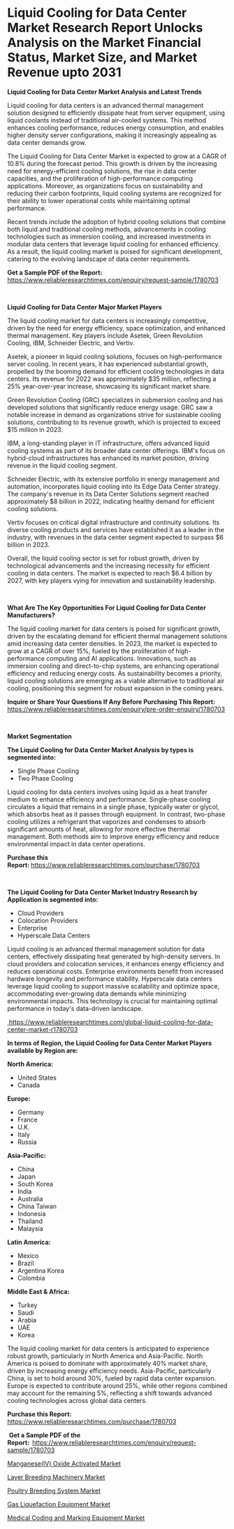 <p><h1>Liquid Cooling for Data Center Market Research Report Unlocks Analysis on the Market Financial Status, Market Size, and Market Revenue upto 2031</h1></p><p><strong>Liquid Cooling for Data Center Market Analysis and Latest Trends</strong></p>
<p><p>Liquid cooling for data centers is an advanced thermal management solution designed to efficiently dissipate heat from server equipment, using liquid coolants instead of traditional air-cooled systems. This method enhances cooling performance, reduces energy consumption, and enables higher density server configurations, making it increasingly appealing as data center demands grow.</p><p>The Liquid Cooling for Data Center Market is expected to grow at a CAGR of 10.8% during the forecast period. This growth is driven by the increasing need for energy-efficient cooling solutions, the rise in data center capacities, and the proliferation of high-performance computing applications. Moreover, as organizations focus on sustainability and reducing their carbon footprints, liquid cooling systems are recognized for their ability to lower operational costs while maintaining optimal performance.</p><p>Recent trends include the adoption of hybrid cooling solutions that combine both liquid and traditional cooling methods, advancements in cooling technologies such as immersion cooling, and increased investments in modular data centers that leverage liquid cooling for enhanced efficiency. As a result, the liquid cooling market is poised for significant development, catering to the evolving landscape of data center requirements.</p></p>
<p><strong>Get a Sample PDF of the Report:&nbsp;</strong> <a href="https://www.reliableresearchtimes.com/enquiry/request-sample/1780703?utm_campaign=1593&utm_medium=2&utm_source=Github&utm_content=ia&utm_term=13102024&utm_id=liquid-cooling-for-data-center">https://www.reliableresearchtimes.com/enquiry/request-sample/1780703</a></p>
<p>&nbsp;</p>
<p><strong>Liquid Cooling for Data Center Major Market Players</strong></p>
<p><p>The liquid cooling market for data centers is increasingly competitive, driven by the need for energy efficiency, space optimization, and enhanced thermal management. Key players include Asetek, Green Revolution Cooling, IBM, Schneider Electric, and Vertiv.</p><p>Asetek, a pioneer in liquid cooling solutions, focuses on high-performance server cooling. In recent years, it has experienced substantial growth, propelled by the booming demand for efficient cooling technologies in data centers. Its revenue for 2022 was approximately $35 million, reflecting a 25% year-over-year increase, showcasing its significant market share.</p><p>Green Revolution Cooling (GRC) specializes in submersion cooling and has developed solutions that significantly reduce energy usage. GRC saw a notable increase in demand as organizations strive for sustainable cooling solutions, contributing to its revenue growth, which is projected to exceed $15 million in 2023.</p><p>IBM, a long-standing player in IT infrastructure, offers advanced liquid cooling systems as part of its broader data center offerings. IBM's focus on hybrid-cloud infrastructures has enhanced its market position, driving revenue in the liquid cooling segment.</p><p>Schneider Electric, with its extensive portfolio in energy management and automation, incorporates liquid cooling into its Edge Data Center strategy. The company's revenue in its Data Center Solutions segment reached approximately $8 billion in 2022, indicating healthy demand for efficient cooling solutions.</p><p>Vertiv focuses on critical digital infrastructure and continuity solutions. Its diverse cooling products and services have established it as a leader in the industry, with revenues in the data center segment expected to surpass $6 billion in 2023.</p><p>Overall, the liquid cooling sector is set for robust growth, driven by technological advancements and the increasing necessity for efficient cooling in data centers. The market is expected to reach $6.4 billion by 2027, with key players vying for innovation and sustainability leadership.</p></p>
<p>&nbsp;</p>
<p><strong>What Are The Key Opportunities For Liquid Cooling for Data Center Manufacturers?</strong></p>
<p><p>The liquid cooling market for data centers is poised for significant growth, driven by the escalating demand for efficient thermal management solutions amid increasing data center densities. In 2023, the market is expected to grow at a CAGR of over 15%, fueled by the proliferation of high-performance computing and AI applications. Innovations, such as immersion cooling and direct-to-chip systems, are enhancing operational efficiency and reducing energy costs. As sustainability becomes a priority, liquid cooling solutions are emerging as a viable alternative to traditional air cooling, positioning this segment for robust expansion in the coming years.</p></p>
<p><strong>Inquire or Share Your Questions If Any Before Purchasing This Report:</strong> <a href="https://www.reliableresearchtimes.com/enquiry/pre-order-enquiry/1780703?utm_campaign=1593&utm_medium=2&utm_source=Github&utm_content=ia&utm_term=13102024&utm_id=liquid-cooling-for-data-center">https://www.reliableresearchtimes.com/enquiry/pre-order-enquiry/1780703</a></p>
<p>&nbsp;</p>
<p><strong>Market Segmentation</strong></p>
<p><strong>The Liquid Cooling for Data Center Market Analysis by types is segmented into:</strong></p>
<p><ul><li>Single Phase Cooling</li><li>Two Phase Cooling</li></ul></p>
<p><p>Liquid cooling for data centers involves using liquid as a heat transfer medium to enhance efficiency and performance. Single-phase cooling circulates a liquid that remains in a single phase, typically water or glycol, which absorbs heat as it passes through equipment. In contrast, two-phase cooling utilizes a refrigerant that vaporizes and condenses to absorb significant amounts of heat, allowing for more effective thermal management. Both methods aim to improve energy efficiency and reduce environmental impact in data center operations.</p></p>
<p><strong>Purchase this Report:&nbsp;</strong><a href="https://www.reliableresearchtimes.com/purchase/1780703?utm_campaign=1593&utm_medium=2&utm_source=Github&utm_content=ia&utm_term=13102024&utm_id=liquid-cooling-for-data-center">https://www.reliableresearchtimes.com/purchase/1780703</a></p>
<p>&nbsp;</p>
<p><strong>The Liquid Cooling for Data Center Market Industry Research by Application is segmented into:</strong></p>
<p><ul><li>Cloud Providers</li><li>Colocation Providers</li><li>Enterprise</li><li>Hyperscale Data Centers</li></ul></p>
<p><p>Liquid cooling is an advanced thermal management solution for data centers, effectively dissipating heat generated by high-density servers. In cloud providers and colocation services, it enhances energy efficiency and reduces operational costs. Enterprise environments benefit from increased hardware longevity and performance stability. Hyperscale data centers leverage liquid cooling to support massive scalability and optimize space, accommodating ever-growing data demands while minimizing environmental impacts. This technology is crucial for maintaining optimal performance in today's data-driven landscape.</p></p>
<p><a href="https://www.reliableresearchtimes.com/global-liquid-cooling-for-data-center-market-r1780703?utm_campaign=1593&utm_medium=2&utm_source=Github&utm_content=ia&utm_term=13102024&utm_id=liquid-cooling-for-data-center">&nbsp;https://www.reliableresearchtimes.com/global-liquid-cooling-for-data-center-market-r1780703</a></p>
<p><strong>In terms of Region, the Liquid Cooling for Data Center Market Players available by Region are:</strong></p>
<p>
    <p> <strong> North America: </strong>
        <ul>
            <li>United States</li>
            <li>Canada</li>
        </ul>
        </p> 
    <p> <strong> Europe: </strong>
        <ul>
            <li>Germany</li>
            <li>France</li>
            <li>U.K.</li>
            <li>Italy</li>
            <li>Russia</li>
        </ul>
        </p> 
    <p> <strong> Asia-Pacific: </strong>
        <ul>
            <li>China</li>
            <li>Japan</li>
            <li>South Korea</li>
            <li>India</li>
            <li>Australia</li>
            <li>China Taiwan</li>
            <li>Indonesia</li>
            <li>Thailand</li>
            <li>Malaysia</li>
        </ul>
        </p> 
    <p> <strong> Latin America: </strong>
        <ul>
            <li>Mexico</li>
            <li>Brazil</li>
            <li>Argentina Korea</li>
            <li>Colombia</li>
        </ul>
        </p> 
    <p> <strong> Middle East & Africa: </strong>
        <ul>
            <li>Turkey</li>
            <li>Saudi</li>
            <li>Arabia</li>
            <li>UAE</li>
            <li>Korea</li>
        </ul>
    </p>
    </p>
<p><p>The liquid cooling market for data centers is anticipated to experience robust growth, particularly in North America and Asia-Pacific. North America is poised to dominate with approximately 40% market share, driven by increasing energy efficiency needs. Asia-Pacific, particularly China, is set to hold around 30%, fueled by rapid data center expansion. Europe is expected to contribute around 25%, while other regions combined may account for the remaining 5%, reflecting a shift towards advanced cooling technologies across global data centers.</p></p>
<p><strong>Purchase this Report: </strong><a href="https://www.reliableresearchtimes.com/purchase/1780703?utm_campaign=1593&utm_medium=2&utm_source=Github&utm_content=ia&utm_term=13102024&utm_id=liquid-cooling-for-data-center">https://www.reliableresearchtimes.com/purchase/1780703</a></p>
<p>&nbsp;<strong>Get a Sample PDF of the Report:&nbsp;&nbsp;</strong><a href="https://www.reliableresearchtimes.com/enquiry/request-sample/1780703?utm_campaign=1593&utm_medium=2&utm_source=Github&utm_content=ia&utm_term=13102024&utm_id=liquid-cooling-for-data-center">https://www.reliableresearchtimes.com/enquiry/request-sample/1780703</a></p>
<p><strong></strong></p>
<p><p><a href="https://www.linkedin.com/pulse/manganeseiv-oxide-activated-market-transformation-comparative-cdjve?utm_campaign=1593&utm_medium=2&utm_source=Github&utm_content=ia&utm_term=13102024&utm_id=liquid-cooling-for-data-center">Manganese(IV) Oxide Activated Market</a></p><p><a href="https://www.linkedin.com/pulse/market-dynamics-future-trends-global-layer-breeding-machinery-krluf?utm_campaign=1593&utm_medium=2&utm_source=Github&utm_content=ia&utm_term=13102024&utm_id=liquid-cooling-for-data-center">Layer Breeding Machinery Market</a></p><p><a href="https://www.linkedin.com/pulse/why-should-you-invest-poultry-breeding-system-market-trends-leading-zw9yf?utm_campaign=1593&utm_medium=2&utm_source=Github&utm_content=ia&utm_term=13102024&utm_id=liquid-cooling-for-data-center">Poultry Breeding System Market</a></p><p><a href="https://www.linkedin.com/pulse/gas-liquefaction-equipment-market-global-regional-analysis-focus-r9aef?utm_campaign=1593&utm_medium=2&utm_source=Github&utm_content=ia&utm_term=13102024&utm_id=liquid-cooling-for-data-center">Gas Liquefaction Equipment Market</a></p><p><a href="https://www.linkedin.com/pulse/strategic-roadmap-global-medical-coding-marking-equipment-market-drw1f?utm_campaign=1593&utm_medium=2&utm_source=Github&utm_content=ia&utm_term=13102024&utm_id=liquid-cooling-for-data-center">Medical Coding and Marking Equipment Market</a></p></p>